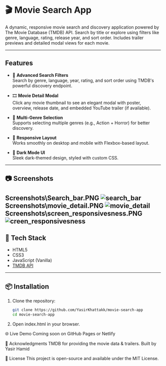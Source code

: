 # 🎬 Movie Search App

A dynamic, responsive movie search and discovery application powered by The Movie Database (TMDB) API. Search by title or explore using filters like genre, language, rating, release year, and sort order. Includes trailer previews and detailed modal views for each movie.

---

## Features

- 🔎 **Advanced Search Filters**  
  Search by genre, language, year, rating, and sort order using TMDB's powerful discovery endpoint.

- 🎞️ **Movie Detail Modal**  
  Click any movie thumbnail to see an elegant modal with poster, overview, release date, and embedded YouTube trailer (if available).

- 🎯 **Multi-Genre Selection**  
  Supports selecting multiple genres (e.g., Action + Horror) for better discovery.

- 📱 **Responsive Layout**  
  Works smoothly on desktop and mobile with Flexbox-based layout.

- 🎨 **Dark Mode UI**  
  Sleek dark-themed design, styled with custom CSS.

---

## 📷 Screenshots

Screenshots\Search_bar.PNG
![search_bar](image.png)
Screenshots\movie_detail.PNG
![movie_detail](image-1.png)
Screenshots\screen_responsivesness.PNG
![creen_responsivesness](image-2.png)
---

## 🧰 Tech Stack

- HTML5
- CSS3
- JavaScript (Vanilla)
- [TMDB API](https://developers.themoviedb.org/3)

---

## 📦 Installation

1. Clone the repository:
   ```bash
   git clone https://github.com/YasirKhattakk/movie-search-app
   cd movie-search-app
2. Open index.html in your browser.

🌐 Live Demo
    Coming soon on GitHub Pages or Netlify

🙌 Acknowledgments
    TMDB for providing the movie data & trailers.
    Built by Yasir Hamid

📜 License
    This project is open-source and available under the MIT License.